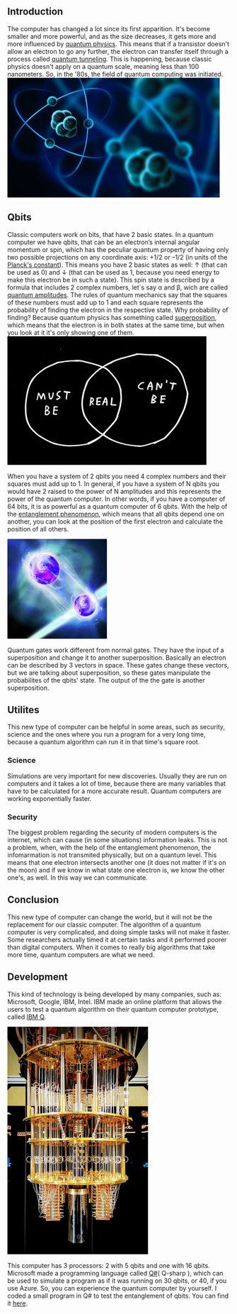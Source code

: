## Introduction
The computer has changed a lot since its first apparition. It's become smaller and more powerful, and as the size decreases, it gets more and more influenced by [quantum physics](https://www.sciencedaily.com/terms/introduction_to_quantum_mechanics.htm). This means that if a transistor doesn't allow an electron to go any further, the electron can transfer itself through a process called [quantum tunneling](https://www.azoquantum.com/Article.aspx?ArticleID=12). This is happening, because classic physics doesn't apply on a quantum scale, meaning less than 100 nanometers. So, in the '80s, the field of quantum computing was initiated. 
								![quantum](/Imagies/qp.jpg)
  
## Qbits 
Classic computers work on bits, that have 2 basic states. In a quantum computer we have qbits, that can be an electron’s internal angular momentum or spin, which has the peculiar quantum property of having only two possible projections on any coordinate axis: +1/2 or –1/2 (in units of the [Planck's constant](https://whatis.techtarget.com/definition/Plancks-constant)). This means you have 2 basic states as well: ↑ (that can be used as 0) and ↓ (that can be used as 1, because you need energy to make this electron be in such a state). 
This spin state is described by a formula that includes 2 complex numbers, let`s say α and β, wich are called [quantum amplitudes](https://en.wikipedia.org/wiki/Probability_amplitude). The rules of quantum mechanics say that the squares of these numbers must add up to 1 and each square represents the probability of finding the electron in the respective state. Why probability of finding? Because quantum physics has something called [superposition](http://www.physics.org/article-questions.asp?id=124), which means that the electron is in both states at the same time, but when you look at it it's only showing one of them. 
								![real](Imagies/mustbe.png)

When you have a system of 2 qbits you need 4 complex numbers and their squares must add up to 1. In general, if you have a system of N qbits you would have 2 raised to the power of N amplitudes and this represents the power of the quantum computer. In other words, if you have a computer of 64 bits, it is as powerful as a quantum computer of 6 qbits. 
With the help of the [entanglement phenomenon](https://www.sciencedaily.com/terms/quantum_entanglement.htm), which means that all qbits depend one on another, you can look at the position of the first electron and calculate the position of all others.

 ![image](Imagies/entanglement.jpg)

Quantum gates work different from normal gates. They have the input of a superposition and change it to another superposition. Basically an electron can be described by 3 vectors in space. These gates change these vectors, but we are talking about superposition, so these gates manipulate the probabilites of the qbits' state. The output of the the gate is another superposition.

## Utilites 
This new type of computer can be helpful in some areas, such as security, science and the ones where you run a program for a very long time, because a quantum algorithm can run it in that time's square root. 
### Science 
Simulations are very important for new discoveries. Usually they are run on computers and it takes a lot of time, because there are many variables that have to be calculated for a more accurate result. Quantum computers are working exponentially faster.
### Security
The biggest problem regarding the security of modern computers is the internet, which can cause (in some situations) information leaks. This is not a problem, when, with the help of the entanglement phenomenon, the infomarmation is not transmited physically, but on a quantum level. This means that one electron intersects another one (it does not matter if it's on the moon) and if we know in what state one electron is, we know the other one's, as well. In this way we can communicate. 

## Conclusion
This new type of computer can change the world, but it will not be the replacement for our classic computer. The algorithm of a quantum computer is very complicated, and doing simple tasks will not make it faster. Some researchers actually timed it at certain tasks and it performed poorer than digital computers. When it comes to really big algorithms that take more time, quantum computers are what we need.

## Development

This kind of technology is being developed by many companies, such as: Microsoft, Google, IBM, Intel. IBM made an online platform that allows the users to test a quantum algorithm on their quantum computer prototype, called [IBM Q](https://quantumexperience.ng.bluemix.net/qx/experience). 

![IBM](Imagies/IBM.jpg)

This computer has 3 processors: 2 with 5 qbits and one with 16 qbits. 
Microsoft made a programming language called [Q#](https://www.microsoft.com/en-us/quantum/development-kit)( Q-sharp ), which can be used to simulate a program as if it was running on 30 qbits, or 40, if you use Azure. So, you can experience the quantum computer by yourself. I coded a small program in Q# to test the entanglement of qbits. You can find it [here](https://github.com/playerjack/Quantum-Computing/tree/master/Bell). 
